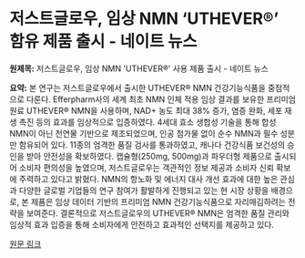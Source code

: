 # 저스트글로우, 임상 NMN ‘UTHEVER®’ 함유 제품 출시 - 네이트 뉴스

**원제목:** 저스트글로우, 임상 NMN 'UTHEVER®' 사용 제품 출시 - 네이트 뉴스

**요약:** 본 연구는 저스트글로우에서 출시한 UTHEVER® NMN 건강기능식품을 중점적으로 다룬다.  Efferpharm사의 세계 최초 NMN 인체 적용 임상 결과를 보유한 프리미엄 원료 UTHEVER® NMN을 사용하며,  NAD+ 농도 최대 38% 증가, 염증 완화, 세포 재생 촉진 등의 효과를 임상적으로 입증하였다.  4세대 효소 생합성 기술을 통해 합성 NMN이 아닌 천연물 기반으로 제조되었으며, 인공 첨가물 없이 순수 NMN과 필수 성분만 함유되어 있다.  11종의 엄격한 품질 검사를 통과하였고, 캐나다 건강식품 보건성의 승인을 받아 안전성을 확보하였다.  캡슐형(250mg, 500mg)과 파우더형 제품으로 출시되어 소비자 편의성을 높였으며,  저스트글로우는 객관적인 정보 제공과 소비자 신뢰 확보에 주력하고 있다고 밝혔다.  NMN의 항노화 및 에너지 대사 개선 효과에 대한 높은 관심과  다양한 글로벌 기업들의 연구 참여가 활발하게 진행되고 있는 현 시장 상황을 배경으로, 본 제품은  임상 데이터 기반의 프리미엄 NMN 건강기능식품으로 자리매김하려는 전략을 보여준다.  결론적으로 저스트글로우의 UTHEVER® NMN은  엄격한 품질 관리와 임상적 효과 입증을 통해  소비자에게 안전하고 효과적인 선택지를 제공하고 있다.

[원문 링크](https://news.nate.com/view/20250722n23326)
